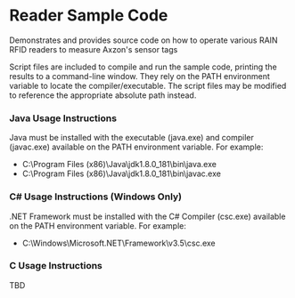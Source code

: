 # Reader Sample Code
Demonstrates and provides source code on how to operate various RAIN RFID readers to measure Axzon's sensor tags

Script files are included to compile and run the sample code, printing the results to a command-line window. They rely on the PATH environment variable to locate the compiler/executable. The script files may be modified to reference the appropriate absolute path instead.


### Java Usage Instructions
Java must be installed with the executable (java.exe) and compiler (javac.exe) available on the PATH environment variable. For example: 
- C:\Program Files (x86)\Java\jdk1.8.0_181\bin\java.exe
- C:\Program Files (x86)\Java\jdk1.8.0_181\bin\javac.exe



### C# Usage Instructions (Windows Only)
.NET Framework must be installed with the C# Compiler (csc.exe) available on the PATH environment variable. For example: 
- C:\Windows\Microsoft.NET\Framework\v3.5\csc.exe



### C Usage Instructions
TBD
